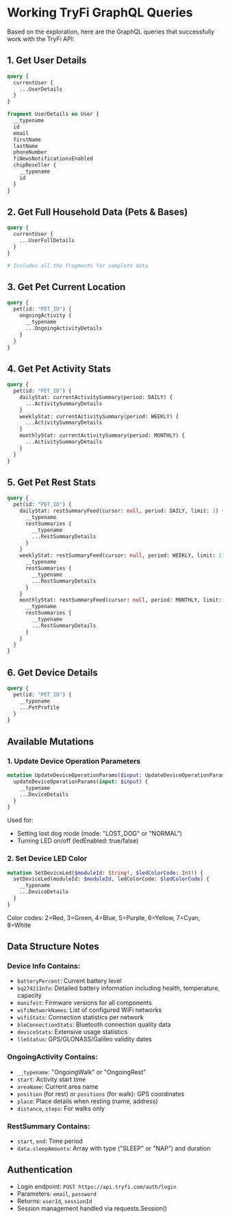 # Working TryFi GraphQL Queries

Based on the exploration, here are the GraphQL queries that successfully work with the TryFi API:

## 1. Get User Details
```graphql
query {
  currentUser {
    ...UserDetails
  }
}

fragment UserDetails on User {
  __typename
  id
  email
  firstName
  lastName
  phoneNumber
  fiNewsNotificationsEnabled
  chipReseller {
    __typename
    id
  }
}
```

## 2. Get Full Household Data (Pets & Bases)
```graphql
query {
  currentUser {
    ...UserFullDetails
  }
}

# Includes all the fragments for complete data
```

## 3. Get Pet Current Location
```graphql
query {
  pet(id: "PET_ID") {
    ongoingActivity {
      __typename
      ...OngoingActivityDetails
    }
  }
}
```

## 4. Get Pet Activity Stats
```graphql
query {
  pet(id: "PET_ID") {
    dailyStat: currentActivitySummary(period: DAILY) {
      ...ActivitySummaryDetails
    }
    weeklyStat: currentActivitySummary(period: WEEKLY) {
      ...ActivitySummaryDetails
    }
    monthlyStat: currentActivitySummary(period: MONTHLY) {
      ...ActivitySummaryDetails
    }
  }
}
```

## 5. Get Pet Rest Stats
```graphql
query {
  pet(id: "PET_ID") {
    dailyStat: restSummaryFeed(cursor: null, period: DAILY, limit: 1) {
      __typename
      restSummaries {
        __typename
        ...RestSummaryDetails
      }
    }
    weeklyStat: restSummaryFeed(cursor: null, period: WEEKLY, limit: 1) {
      __typename
      restSummaries {
        __typename
        ...RestSummaryDetails
      }
    }
    monthlyStat: restSummaryFeed(cursor: null, period: MONTHLY, limit: 1) {
      __typename
      restSummaries {
        __typename
        ...RestSummaryDetails
      }
    }
  }
}
```

## 6. Get Device Details
```graphql
query {
  pet(id: "PET_ID") {
    __typename
    ...PetProfile
  }
}
```

## Available Mutations

### 1. Update Device Operation Parameters
```graphql
mutation UpdateDeviceOperationParams($input: UpdateDeviceOperationParamsInput!) {
  updateDeviceOperationParams(input: $input) {
    __typename
    ...DeviceDetails
  }
}
```
Used for:
- Setting lost dog mode (mode: "LOST_DOG" or "NORMAL")
- Turning LED on/off (ledEnabled: true/false)

### 2. Set Device LED Color
```graphql
mutation SetDeviceLed($moduleId: String!, $ledColorCode: Int!) {
  setDeviceLed(moduleId: $moduleId, ledColorCode: $ledColorCode) {
    __typename
    ...DeviceDetails
  }
}
```
Color codes: 2=Red, 3=Green, 4=Blue, 5=Purple, 6=Yellow, 7=Cyan, 8=White

## Data Structure Notes

### Device Info Contains:
- `batteryPercent`: Current battery level
- `bq27421Info`: Detailed battery information including health, temperature, capacity
- `manifest`: Firmware versions for all components
- `wifiNetworkNames`: List of configured WiFi networks
- `wifiStats`: Connection statistics per network
- `bleConnectionStats`: Bluetooth connection quality data
- `deviceStats`: Extensive usage statistics
- `lleStatus`: GPS/GLONASS/Galileo validity dates

### OngoingActivity Contains:
- `__typename`: "OngoingWalk" or "OngoingRest"
- `start`: Activity start time
- `areaName`: Current area name
- `position` (for rest) or `positions` (for walk): GPS coordinates
- `place`: Place details when resting (name, address)
- `distance`, `steps`: For walks only

### RestSummary Contains:
- `start`, `end`: Time period
- `data.sleepAmounts`: Array with type ("SLEEP" or "NAP") and duration

## Authentication
- Login endpoint: `POST https://api.tryfi.com/auth/login`
- Parameters: `email`, `password`
- Returns: `userId`, `sessionId`
- Session management handled via requests.Session()
